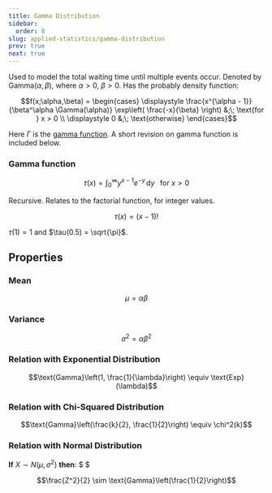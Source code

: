 ```yaml
---
title: Gamma Distribution
sidebar:
  order: 8
slug: applied-statistics/gamma-distribution
prev: true
next: true
---
```


Used to model the total waiting time until multiple events occur. Denoted by $\text{Gamma}(\alpha, \beta)$, where $\alpha > 0$, $\beta > 0$. Has the probably density function:

```math
f(x;\alpha,\beta) = \begin{cases}
\displaystyle \frac{x^{\alpha - 1}}{\beta^\alpha \Gamma(\alpha)} \exp\left( \frac{-x}{\beta} \right) &;\; \text{for } x > 0 \\
\displaystyle 0 &;\; \text{otherwise}
\end{cases}
```

Here $\Gamma$ is the [gamma function](https://s1.sahithyan.dev/mathematics/riemann-integration/gamma-function). A short revision on gamma function is included below.

### Gamma function

```math
\tau(x) = \int_0^\infty y^{x - 1} e^{-y} \, \text{d}y \;\;\; \text{for } x > 0
```

Recursive. Relates to the factorial function, for integer values.

```math
\tau(x) = (x - 1)!
```

$\tau(1) = 1$ and $\tau(0.5) = \sqrt{\pi}$.

## Properties
### Mean

```math
\mu = \alpha \beta
```

### Variance

```math
\sigma^2 = \alpha \beta^2
```

### Relation with Exponential Distribution

```math
\text{Gamma}\left(1, \frac{1}{\lambda}\right) \equiv \text{Exp}(\lambda)
```

### Relation with Chi-Squared Distribution

```math
\text{Gamma}\left(\frac{k}{2}, \frac{1}{2}\right) \equiv \chi^2(k)
```

### Relation with Normal Distribution

**If** $X \sim N(\mu, \sigma^2)$ **then**: $ $

```math
\frac{Z^2}{2} \sim \text{Gamma}\left(\frac{1}{2}\right)
```
